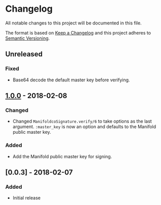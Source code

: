 # Changelog

All notable changes to this project will be documented in this file.

The format is based on [Keep a Changelog](http://keepachangelog.com/en/1.0.0/)
and this project adheres to [Semantic Versioning](http://semver.org/spec/v2.0.0.html).

## Unreleased

### Fixed

  - Base64 decode the default master key before verifying.

## [1.0.0] - 2018-02-08

### Changed

  - Changed `ManifoldcoSignature.verify/6` to take options as the last argument. `:master_key`
    is now an option and defaults to the Manifold public master key.

### Added

  - Add the Manifold public master key for signing.

## [0.0.3] - 2018-02-07

### Added

  - Initial release


[Unreleased]: https://github.com/timberio/odin/compare/v1.0.0...HEAD
[1.0.0]: https://github.com/timberio/odin/compare/v0.0.3...v1.0.0
